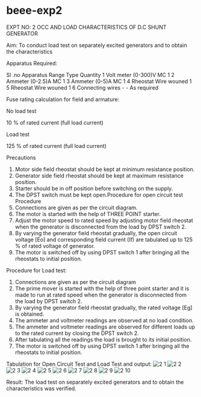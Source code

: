 # beee-exp2
EXPT NO: 2 OCC AND LOAD CHARACTERISTICS OF D.C SHUNT GENERATOR

Aim:
To conduct load test on separately excited generators and to obtain the characteristics

Apparatus Required:

Sl .no	Apparatus	Range	Type	Quantity
1	Volt meter	(0-300)V	MC	1
2	Ammeter	(0-2.5)A	MC	1
3	Ammeter	(0-5)A	MC	1
4	Rheostat		Wire wouned	1
5	Rheostat		Wire wouned	1
6	Connecting wires	-	-	As required

Fuse rating calculation for field and armature:

No load test

10 % of rated current (full load current)

Load test

125 % of rated current (full load current)

Precautions

1.   Motor side field rheostat should be kept at minimum resistance position.
2.   Generator side field rheostat should be kept at maximum resistance position.
3.   Starter should be in off position before switching on the supply.
4.   The DPST switch must be kept open.Procedure for open circuit test
Procedure
1.   Connections are given as per the circuit diagram.
2.   The motor is started with the help of THREE POINT starter.
3.   Adjust the motor speed to rated speed by adjusting motor field rheostat when the generator is disconnected from the load by DPST switch 2.
4.   By  varying  the  generator  field  rheostat  gradually,  the  open  circuit  voltage  [Eo]  and corresponding field current (If) are tabulated up to 125 % of rated voltage of generator.
5.   The motor is switched off by using DPST switch 1 after bringing all the rheostats to initial position.

Procedure for Load test:

1.   Connections are given as per the circuit diagram
2.   The prime mover is started with the help of three point starter and it is made to run at rated speed when the generator is disconnected from the load by DPST switch 2.
3.   By varying the generator field rheostat gradually, the rated voltage [Eg] is obtained.
4.   The ammeter and voltmeter readings are observed at no load condition.
5.   The ammeter and voltmeter readings are observed for different loads up to the rated current by closing the DPST switch 2.
6.   After tabulating all the readings the load is brought to its initial position.
7.   The motor is switched off by using DPST switch 1 after bringing all the rheostats to initial position.

Tabulation for Open Circuit Test and Load Test and output:
![2 1](https://github.com/user-attachments/assets/c10225d0-6fce-4e39-a5db-86179d24e3d3)
![2 2](https://github.com/user-attachments/assets/b3b23cd3-a21a-4d68-a596-c356641cdfad)
![2 3](https://github.com/user-attachments/assets/0d449dc1-b745-41ac-bb7f-4df163c823fd)
![2 4](https://github.com/user-attachments/assets/828a8718-494e-45cf-b9fd-f42be39de44d)
![2 5](https://github.com/user-attachments/assets/8eedd5eb-ef4e-429d-b3c4-e47803733f14)
![2 6](https://github.com/user-attachments/assets/6044da74-8f21-45f9-8556-454fc81488c8)
![2 7](https://github.com/user-attachments/assets/e0515fa7-9206-4aea-8522-c5d7b3205907)
![2 8](https://github.com/user-attachments/assets/5e7355de-f834-4244-bc55-e22138205899)
![2 9](https://github.com/user-attachments/assets/69b4d809-d3e5-4c1d-a28c-e837b767fe97)
![2 10](https://github.com/user-attachments/assets/8f716a14-e212-4521-b84a-902da776c62f)



Result:
The load test on separately excited generators and to obtain the characteristics was verified.
